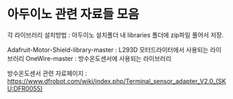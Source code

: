 # 아두이노 관련 자료들 모음

각 라이브러리 설치방법 : 아두이노 설치폴더 내 libraries 폴더에 zip파일 풀어서 저장.

Adafruit-Motor-Shield-library-master : L293D 모터드라이터에서 사용되는 라이브러리
OneWire-master : 방수온도센서에 사용되는 라이브러리

방수온도센서 관련 자료페이지 : https://www.dfrobot.com/wiki/index.php/Terminal_sensor_adapter_V2.0_(SKU:DFR0055)